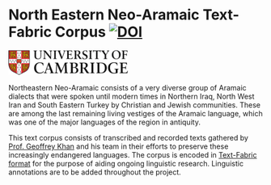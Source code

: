 # North Eastern Neo-Aramaic Text-Fabric Corpus [![DOI](https://zenodo.org/badge/178829734.svg)](https://zenodo.org/badge/latestdoi/178829734)

<a href="https://www.ames.cam.ac.uk"><img src="docs/images/CambridgeU_color.jpg" width="236" height="49"></a>

Northeastern Neo-Aramaic consists of a very diverse group of Aramaic dialects that were spoken until modern times in Northern Iraq, North West Iran and South Eastern Turkey by Christian and Jewish communities. These are among the last remaining living vestiges of the Aramaic language, which was one of the major languages of the region in antiquity.

This text corpus consists of transcribed and recorded texts gathered by [Prof. Geoffrey Khan](https://www.ames.cam.ac.uk/people/professor-geoffrey-khan) and his team in their efforts to preserve these increasingly endangered languages. The corpus is encoded in [Text-Fabric format](http://github.com/annotation/text-fabric) for the purpose of aiding ongoing linguistic research. Linguistic annotations are to be added throughout the project.
